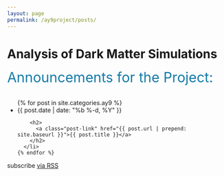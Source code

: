 ```yaml
---
layout: page
permalink: /ay9project/posts/
---
```



<div class="home">

  <h1 class="page-heading"></h1>

  <h1 class="main-title">  Analysis of Dark Matter Simulations </h1>

  <font size="6" color="#147BA8">
  Announcements for the Project:
  </font>

  <br>
  <br>
  <ul class="post-list">
    {% for post in site.categories.ay9 %}
      <li>
        <span class="post-meta">{{ post.date | date: "%b %-d, %Y" }}</span>

        <h2>
          <a class="post-link" href="{{ post.url | prepend: site.baseurl }}">{{ post.title }}</a>
        </h2>
      </li>
    {% endfor %}
  </ul>

  <p class="rss-subscribe">subscribe <a href="{{ "/feed.xml" | prepend: site.baseurl }}">via RSS</a></p>

</div>
